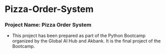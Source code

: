# Pizza-Order-System


### Project Name: Pizza Order System


* This project has been prepared as part of the Python Bootcamp organized by the Global AI Hub and Akbank. It is the final project of the Bootcamp.
